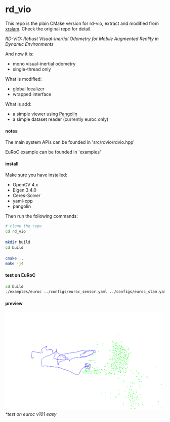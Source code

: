 # rd_vio

This repo is the plain CMake version for rd-vio, extract and modified from [xrslam](https://github.com/openxrlab/xrslam). Check the original repo for detail.

*RD-VIO: Robust Visual-Inertial Odometry for Mobile Augmented Reality in Dynamic Environments*

And now it is:
- mono visual-inertial odometry
- single-thread only

What is modified:
- global localizer
- wrapped interface

What is add:
- a simple viewer using [Pangolin](https://github.com/stevenlovegrove/Pangolin)
- a simple dataset reader (currently euroc only)

#### notes
The main system APIs can be founded in 'src/rdvio/rdvio.hpp'

EuRoC example can be founded in 'examples'

#### install
Make sure you have installed:
- OpenCV 4.x
- Eigen 3.4.0
- Ceres-Solver
- yaml-cpp
- pangolin

Then run the following commands:
```sh
# clone the repo
cd rd_vio

mkdir build
cd build

cmake ..
make -j4
```

#### test on EuRoC
```sh
cd build
./examples/euroc ../configs/euroc_sensor.yaml ../configs/euroc_slam.yaml $/path/to/euroc/mav0
```

#### preview
![preview](preview.png)  
*\*test on euroc v101 easy*